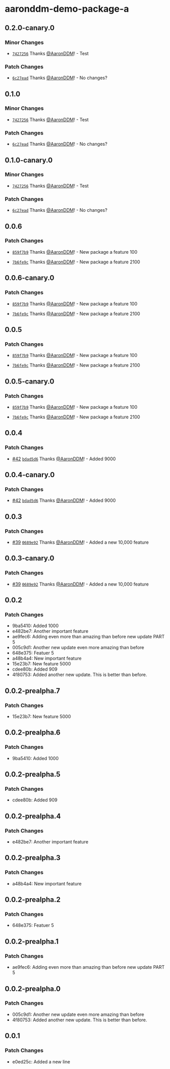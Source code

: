 # aaronddm-demo-package-a

## 0.2.0-canary.0

### Minor Changes

- [`7427256`](https://github.com/AaronDDM/demo-changeset/commit/7427256d41fd718abfb9aa77ed172a5939c23ba3) Thanks [@AaronDDM](https://github.com/AaronDDM)! - Test

### Patch Changes

- [`6c27ead`](https://github.com/AaronDDM/demo-changeset/commit/6c27ead0378a0ed1de5e6c28e4b5bd8e095f613f) Thanks [@AaronDDM](https://github.com/AaronDDM)! - No changes?

## 0.1.0

### Minor Changes

- [`7427256`](https://github.com/AaronDDM/demo-changeset/commit/7427256d41fd718abfb9aa77ed172a5939c23ba3) Thanks [@AaronDDM](https://github.com/AaronDDM)! - Test

### Patch Changes

- [`6c27ead`](https://github.com/AaronDDM/demo-changeset/commit/6c27ead0378a0ed1de5e6c28e4b5bd8e095f613f) Thanks [@AaronDDM](https://github.com/AaronDDM)! - No changes?

## 0.1.0-canary.0

### Minor Changes

- [`7427256`](https://github.com/AaronDDM/demo-changeset/commit/7427256d41fd718abfb9aa77ed172a5939c23ba3) Thanks [@AaronDDM](https://github.com/AaronDDM)! - Test

### Patch Changes

- [`6c27ead`](https://github.com/AaronDDM/demo-changeset/commit/6c27ead0378a0ed1de5e6c28e4b5bd8e095f613f) Thanks [@AaronDDM](https://github.com/AaronDDM)! - No changes?

## 0.0.6

### Patch Changes

- [`859f7b9`](https://github.com/AaronDDM/demo-changeset/commit/859f7b9d301159ea40ab2bab6c8a66fb34fe620b) Thanks [@AaronDDM](https://github.com/AaronDDM)! - New package a feature 100

- [`7b6fe9c`](https://github.com/AaronDDM/demo-changeset/commit/7b6fe9cfb8d217e5a2da42a6b21bfbf009027caf) Thanks [@AaronDDM](https://github.com/AaronDDM)! - New package a feature 2100

## 0.0.6-canary.0

### Patch Changes

- [`859f7b9`](https://github.com/AaronDDM/demo-changeset/commit/859f7b9d301159ea40ab2bab6c8a66fb34fe620b) Thanks [@AaronDDM](https://github.com/AaronDDM)! - New package a feature 100

- [`7b6fe9c`](https://github.com/AaronDDM/demo-changeset/commit/7b6fe9cfb8d217e5a2da42a6b21bfbf009027caf) Thanks [@AaronDDM](https://github.com/AaronDDM)! - New package a feature 2100

## 0.0.5

### Patch Changes

- [`859f7b9`](https://github.com/AaronDDM/demo-changeset/commit/859f7b9d301159ea40ab2bab6c8a66fb34fe620b) Thanks [@AaronDDM](https://github.com/AaronDDM)! - New package a feature 100

- [`7b6fe9c`](https://github.com/AaronDDM/demo-changeset/commit/7b6fe9cfb8d217e5a2da42a6b21bfbf009027caf) Thanks [@AaronDDM](https://github.com/AaronDDM)! - New package a feature 2100

## 0.0.5-canary.0

### Patch Changes

- [`859f7b9`](https://github.com/AaronDDM/demo-changeset/commit/859f7b9d301159ea40ab2bab6c8a66fb34fe620b) Thanks [@AaronDDM](https://github.com/AaronDDM)! - New package a feature 100

- [`7b6fe9c`](https://github.com/AaronDDM/demo-changeset/commit/7b6fe9cfb8d217e5a2da42a6b21bfbf009027caf) Thanks [@AaronDDM](https://github.com/AaronDDM)! - New package a feature 2100

## 0.0.4

### Patch Changes

- [#42](https://github.com/AaronDDM/demo-changeset/pull/42) [`bdad5d6`](https://github.com/AaronDDM/demo-changeset/commit/bdad5d6ad10e4801068bc8ae64000fd8adabfa8f) Thanks [@AaronDDM](https://github.com/AaronDDM)! - Added 9000

## 0.0.4-canary.0

### Patch Changes

- [#42](https://github.com/AaronDDM/demo-changeset/pull/42) [`bdad5d6`](https://github.com/AaronDDM/demo-changeset/commit/bdad5d6ad10e4801068bc8ae64000fd8adabfa8f) Thanks [@AaronDDM](https://github.com/AaronDDM)! - Added 9000

## 0.0.3

### Patch Changes

- [#39](https://github.com/AaronDDM/demo-changeset/pull/39) [`0689e92`](https://github.com/AaronDDM/demo-changeset/commit/0689e9251907e334bfed42b0d655028637a2d3f0) Thanks [@AaronDDM](https://github.com/AaronDDM)! - Added a new 10,000 feature

## 0.0.3-canary.0

### Patch Changes

- [#39](https://github.com/AaronDDM/demo-changeset/pull/39) [`0689e92`](https://github.com/AaronDDM/demo-changeset/commit/0689e9251907e334bfed42b0d655028637a2d3f0) Thanks [@AaronDDM](https://github.com/AaronDDM)! - Added a new 10,000 feature

## 0.0.2

### Patch Changes

- 9ba5410: Added 1000
- e482be7: Another important feature
- ae9fec6: Adding even more than amazing than before new update PART 5
- 005c9d1: Another new update even more amazing than before
- 648e375: Featuer 5
- a48b4a4: New important feature
- 15e23b7: New feature 5000
- cdee80b: Added 909
- 4f80753: Added another new update. This is better than before.

## 0.0.2-prealpha.7

### Patch Changes

- 15e23b7: New feature 5000

## 0.0.2-prealpha.6

### Patch Changes

- 9ba5410: Added 1000

## 0.0.2-prealpha.5

### Patch Changes

- cdee80b: Added 909

## 0.0.2-prealpha.4

### Patch Changes

- e482be7: Another important feature

## 0.0.2-prealpha.3

### Patch Changes

- a48b4a4: New important feature

## 0.0.2-prealpha.2

### Patch Changes

- 648e375: Featuer 5

## 0.0.2-prealpha.1

### Patch Changes

- ae9fec6: Adding even more than amazing than before new update PART 5

## 0.0.2-prealpha.0

### Patch Changes

- 005c9d1: Another new update even more amazing than before
- 4f80753: Added another new update. This is better than before.

## 0.0.1

### Patch Changes

- e0ed25c: Added a new line
